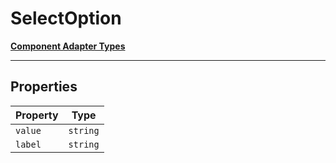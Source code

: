 # SelectOption

[**Component Adapter Types**](component-inventory.md)

***

## Properties

| Property | Type |
| ------ | ------ |
| <a id="value"></a> `value` | `string` |
| <a id="label"></a> `label` | `string` |
